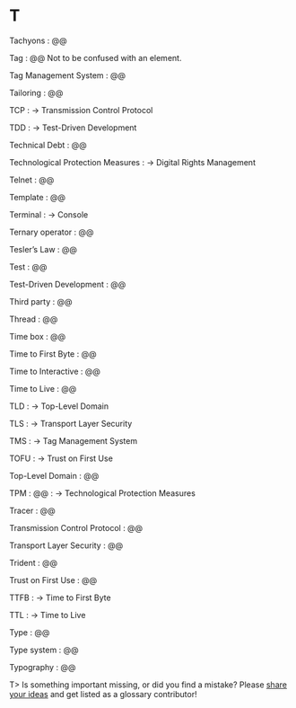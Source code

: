 # T

Tachyons
: @@

Tag
: @@ Not to be confused with an element.

Tag Management System
: @@

Tailoring
: @@

TCP
: → Transmission Control Protocol

TDD
: → Test-Driven Development

Technical Debt
: @@

Technological Protection Measures
: → Digital Rights Management

Telnet
: @@

Template
: @@

Terminal
: → Console

Ternary operator
: @@

Tesler’s Law
: @@

Test
: @@

Test-Driven Development
: @@

Third party
: @@

Thread
: @@

Time box
: @@

Time to First Byte
: @@

Time to Interactive
: @@

Time to Live
: @@

TLD
: → Top-Level Domain

TLS
: → Transport Layer Security

TMS
: → Tag Management System

TOFU
: → Trust on First Use

Top-Level Domain
: @@

TPM
: @@
: → Technological Protection Measures

Tracer
: @@

Transmission Control Protocol
: @@

Transport Layer Security
: @@

Trident
: @@

Trust on First Use
: @@

TTFB
: → Time to First Byte 

TTL
: → Time to Live

Type
: @@

Type system
: @@

Typography
: @@

T> Is something important missing, or did you find a mistake? Please [share your ideas](https://github.com/j9t/web-development-glossary/blob/master/manuscript/t.md) and get listed as a glossary contributor!